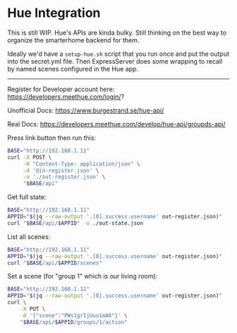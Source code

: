 # Hue Integration

This is still WIP. Hue's APIs are kinda bulky.
Still thinking on the best way to organize the
smarterhome backend for them.

Ideally we'd have a `setup-hue.sh` script
that you run once and put the output into the
secret.yml file. Then ExpressServer does some
wrapping to recall by named scenes configured
in the Hue app.


----------------------------------------

Register for Developer account here:
https://developers.meethue.com/login/?

Unofficial Docs:
https://www.burgestrand.se/hue-api/

Real Docs:
https://developers.meethue.com/develop/hue-api/groupds-api/

Press link button then run this:

```sh
BASE="http://192.168.1.11"
curl -X POST \
     -H "Content-Type: application/json" \
     -d '@in-register.json' \
     -o './out-register.json' \
     "$BASE/api"
```

Get full state:

```sh
BASE="http://192.168.1.11"
APPID="$(jq --raw-output '.[0].success.username' out-register.json)"
curl "$BASE/api/$APPID" -o ./out-state.json
```

List all scenes:

```sh
BASE="http://192.168.1.11"
APPID="$(jq --raw-output '.[0].success.username' out-register.json)"
curl "$BASE/api/$APPID/scenes"
```

Set a scene (for "group 1" which is our living room):

```sh
BASE="http://192.168.1.11"
APPID="$(jq --raw-output '.[0].success.username' out-register.json)"
curl \
    -X PUT \
    -d '{"scene":"PWs1grIjUuo1mA6"}' \
    "$BASE/api/$APPID/groups/1/action"
```

